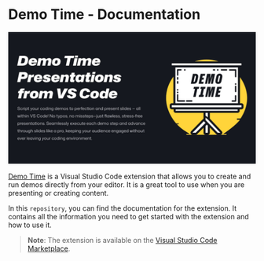 # Demo Time - Documentation

![](./public/demo-time-og.png)

[Demo Time](https://marketplace.visualstudio.com/items?itemName=eliostruyf.vscode-demo-time) is a Visual Studio Code extension that allows you to create and run demos directly from your editor. It is a great tool to use when you are presenting or creating content.

In this `repository`, you can find the documentation for the extension. It contains all the information you need to get started with the extension and how to use it.

> **Note**: The extension is available on the [Visual Studio Code Marketplace](https://marketplace.visualstudio.com/items?itemName=eliostruyf.vscode-demo-time).